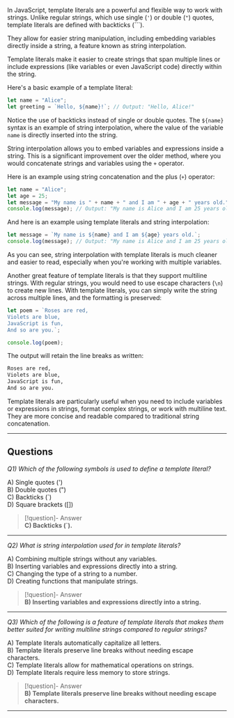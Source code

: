 In JavaScript, template literals are a powerful and flexible way to work with strings. Unlike regular strings, which use single (`'`) or double (`"`) quotes, template literals are defined with backticks (\`\`\`).

They allow for easier string manipulation, including embedding variables directly inside a string, a feature known as string interpolation.

Template literals make it easier to create strings that span multiple lines or include expressions (like variables or even JavaScript code) directly within the string.

Here's a basic example of a template literal:

```js
let name = "Alice";
let greeting = `Hello, ${name}!`; // Output: "Hello, Alice!"
```

Notice the use of backticks instead of single or double quotes. The `${name}` syntax is an example of string interpolation, where the value of the variable `name` is directly inserted into the string.

String interpolation allows you to embed variables and expressions inside a string. This is a significant improvement over the older method, where you would concatenate strings and variables using the `+` operator.

Here is an example using string concatenation and the plus (`+`) operator:

```js
let name = "Alice";
let age = 25;
let message = "My name is " + name + " and I am " + age + " years old.";
console.log(message); // Output: "My name is Alice and I am 25 years old."
```

And here is an example using template literals and string interpolation:

```js
let message = `My name is ${name} and I am ${age} years old.`;
console.log(message); // Output: "My name is Alice and I am 25 years old."
```

As you can see, string interpolation with template literals is much cleaner and easier to read, especially when you're working with multiple variables.

Another great feature of template literals is that they support multiline strings. With regular strings, you would need to use escape characters (`\n`) to create new lines. With template literals, you can simply write the string across multiple lines, and the formatting is preserved:

```js
let poem = `Roses are red,
Violets are blue,
JavaScript is fun,
And so are you.`;

console.log(poem);
```

The output will retain the line breaks as written:

```md
Roses are red,
Violets are blue,
JavaScript is fun,
And so are you.
```

Template literals are particularly useful when you need to include variables or expressions in strings, format complex strings, or work with multiline text. They are more concise and readable compared to traditional string concatenation.

---
## Questions

*Q1) Which of the following symbols is used to define a template literal?*

A) Single quotes (')  
B) Double quotes (")  
C) Backticks (`)  
D) Square brackets ([])  

> [!question]- Answer  
> **C) Backticks (`).**  

---

*Q2) What is string interpolation used for in template literals?*

A) Combining multiple strings without any variables.  
B) Inserting variables and expressions directly into a string.  
C) Changing the type of a string to a number.  
D) Creating functions that manipulate strings.  

> [!question]- Answer  
> **B) Inserting variables and expressions directly into a string.**  

---

*Q3) Which of the following is a feature of template literals that makes them better suited for writing multiline strings compared to regular strings?*

A) Template literals automatically capitalize all letters.  
B) Template literals preserve line breaks without needing escape characters.  
C) Template literals allow for mathematical operations on strings.  
D) Template literals require less memory to store strings.  

> [!question]- Answer  
> **B) Template literals preserve line breaks without needing escape characters.**  

---